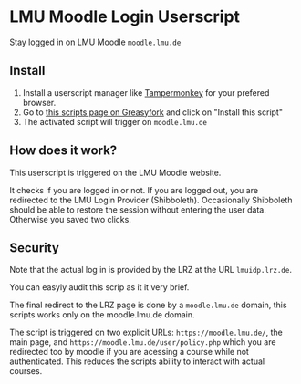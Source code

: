 # LMU Moodle Login Userscript
Stay logged in on LMU Moodle `moodle.lmu.de`

## Install
1) Install a userscript manager like [Tampermonkey](https://www.tampermonkey.net/) for your prefered browser.
2) Go to [this scripts page on Greasyfork](https://greasyfork.org/en/scripts/402556) and click on "Install this script"
3) The activated script will trigger on `moodle.lmu.de`

## How does it work?
This userscript is triggered on the LMU Moodle website.

It checks if you are logged in or not. 
If you are logged out, you are redirected to the LMU Login Provider (Shibboleth).
Occasionally Shibboleth should be able to restore the session without entering the user data. 
Otherwise you saved two clicks.

## Security
Note that the actual log in is provided by the LRZ at the URL `lmuidp.lrz.de`.

You can easyly audit this scrip as it it very brief. 

The final redirect to the LRZ page is done by a `moodle.lmu.de` domain, this scripts works only on the moodle.lmu.de domain.

The script is triggered on two explicit URLs:
`https://moodle.lmu.de/`, the main page, and `https://moodle.lmu.de/user/policy.php` which you are redirected too by moodle if you are acessing a course while not authenticated.
This reduces the scripts ability to interact with actual courses.
